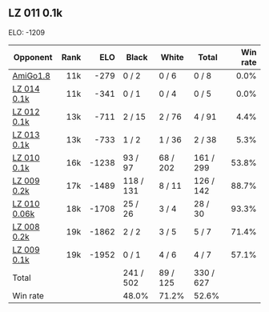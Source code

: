 ## LZ 011 0.1k ##

ELO: -1209

Opponent | Rank | ELO | Black | White | Total | Win rate
---------|-----:|----:|-------|-------|-------|-------:
[AmiGo1.8](AmiGo1.8.md) | 11k | -279 | 0 / 2 | 0 / 6 | 0 / 8 | 0.0%
[LZ 014 0.1k](LZ%20014%200.1k.md) | 11k | -341 | 0 / 1 | 0 / 4 | 0 / 5 | 0.0%
[LZ 012 0.1k](LZ%20012%200.1k.md) | 13k | -711 | 2 / 15 | 2 / 76 | 4 / 91 | 4.4%
[LZ 013 0.1k](LZ%20013%200.1k.md) | 13k | -733 | 1 / 2 | 1 / 36 | 2 / 38 | 5.3%
[LZ 010 0.1k](LZ%20010%200.1k.md) | 16k | -1238 | 93 / 97 | 68 / 202 | 161 / 299 | 53.8%
[LZ 009 0.2k](LZ%20009%200.2k.md) | 17k | -1489 | 118 / 131 | 8 / 11 | 126 / 142 | 88.7%
[LZ 010 0.06k](LZ%20010%200.06k.md) | 18k | -1708 | 25 / 26 | 3 / 4 | 28 / 30 | 93.3%
[LZ 008 0.2k](LZ%20008%200.2k.md) | 19k | -1862 | 2 / 2 | 3 / 5 | 5 / 7 | 71.4%
[LZ 009 0.1k](LZ%20009%200.1k.md) | 19k | -1952 | 0 / 1 | 4 / 6 | 4 / 7 | 57.1%
Total | | | 241 / 502 | 89 / 125 | 330 / 627 | 
Win rate| | | 48.0% | 71.2% | 52.6% | 
